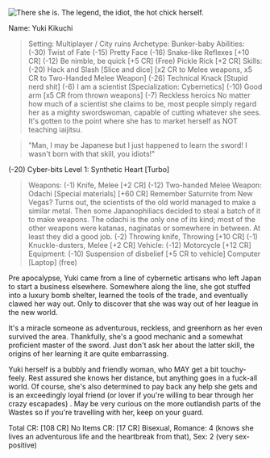 ![There she is. The legend, the idiot, the hot chick herself.](https://img.4plebs.org/boards/tg/image/1687/91/1687918594767438.jpg)

Name: Yuki Kikuchi
>Setting: 
Multiplayer / City ruins
>Archetype: 
Bunker-baby
>Abilities: 
(-30) Twist of Fate 
(-15) Pretty Face
(-16) Snake-like Reflexes [+10 CR]
(-12) Be nimble, be quick [+5 CR]
(Free) Pickle Rick [+2 CR]
>Skills: 
(-20) Hack and Slash [Slice and dice] [x2 CR to Melee weapons, x5 CR to Two-Handed Melee Weapon]
(-26) Technical Knack [Stupid nerd shit]
(-6) I am a scientist [Specialization: Cybernetics]
(-10) Good arm [x5 CR from thrown weapons]
(-7) Reckless heroics
> No matter how much of a scientist she claims to be, most people simply regard her as a mighty swordswoman, capable of cutting whatever she sees. It's gotten to the point where she has to market herself as NOT teaching iaijitsu. 

> "Man, I may be Japanese but I just happened to learn the sword! I wasn't born with that skill, you idiots!" 

(-20) Cyber-bits Level 1: Synthetic Heart [Turbo]
>Weapons: 
(-1) Knife, Melee [+2 CR]
(-12) Two-handed Melee Weapon: Odachi [Special materials] [+60 CR]
> Remember Saturnite from New Vegas? Turns out, the scientists of the old world managed to make a similar metal. Then some Japanophiliacs decided to steal a batch of it to make weapons. The odachi is the only one of its kind; most of the other weapons were katanas, naginatas or somewhere in between. At least they did a good job.
(-2) Throwing knife, Throwing [+10 CR]
(-1) Knuckle-dusters, Melee [+2 CR]
>Vehicle: 
(-12) Motorcycle [+12 CR]
>Equipment: 
(-10) Suspension of disbelief [+5 CR to vehicle]
Computer [Laptop] (free)

Pre apocalypse, Yuki came from a line of cybernetic artisans who left Japan to start a business elsewhere. Somewhere along the line, she got stuffed into a luxury bomb shelter, learned the tools of the trade, and eventually clawed her way out. Only to discover that she was way out of her league in the new world.

It's a miracle someone as adventurous, reckless, and greenhorn as her even survived the area. Thankfully, she's a good mechanic and a somewhat proficient master of the sword. Just don't ask her about the latter skill, the origins of her learning it are quite embarrassing.

Yuki herself is a bubbly and friendly woman, who MAY get a bit touchy-feely. Rest assured she knows her distance, but anything goes in a fuck-all world. Of course, she's also determined to pay back any help she gets and is an exceedingly loyal friend (or lover if you're willing to bear through her crazy escapades) . May be very curious on the more outlandish parts of the Wastes so if you're travelling with her, keep on your guard.

Total CR: [108 CR]
No Items CR: [17 CR]
Bisexual, Romance: 4 (knows she lives an adventurous life and the heartbreak from that), Sex: 2 (very sex-positive)